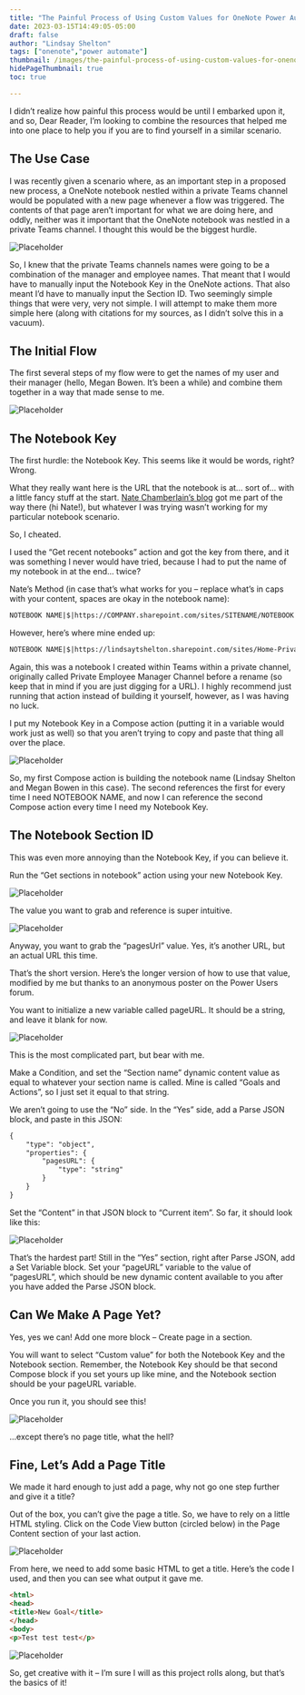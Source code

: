 ```yaml
---
title: "The Painful Process of Using Custom Values for OneNote Power Automate References"
date: 2023-03-15T14:49:05-05:00
draft: false
author: "Lindsay Shelton"
tags: ["onenote","power automate"]
thumbnail: /images/the-painful-process-of-using-custom-values-for-onenote-power-automate-references10.png
hidePageThumbnail: true
toc: true

---
```


I didn’t realize how painful this process would be until I embarked upon it, and so, Dear Reader, I’m looking to combine the resources that helped me into one place to help you if you are to find yourself in a similar scenario.

## The Use Case
I was recently given a scenario where, as an important step in a proposed new process, a OneNote notebook nestled within a private Teams channel would be populated with a new page whenever a flow was triggered. The contents of that page aren’t important for what we are doing here, and oddly, neither was it important that the OneNote notebook was nestled in a private Teams channel. I thought this would be the biggest hurdle.

![Placeholder](/images/the-painful-process-of-using-custom-values-for-onenote-power-automate-references1.jpg)

So, I knew that the private Teams channels names were going to be a combination of the manager and employee names. That meant that I would have to manually input the Notebook Key in the OneNote actions. That also meant I’d have to manually input the Section ID. Two seemingly simple things that were very, very not simple. I will attempt to make them more simple here (along with citations for my sources, as I didn’t solve this in a vacuum).

## The Initial Flow
The first several steps of my flow were to get the names of my user and their manager (hello, Megan Bowen. It’s been a while) and combine them together in a way that made sense to me.

![Placeholder](/images/the-painful-process-of-using-custom-values-for-onenote-power-automate-references2.png)

## The Notebook Key
The first hurdle: the Notebook Key. This seems like it would be words, right? Wrong.

What they really want here is the URL that the notebook is at… sort of… with a little fancy stuff at the start. <a href="https://natechamberlain.com/2022/06/29/power-automate-solution-onenote-action-errors-involving-invalid-or-inaccessible-notebook-keys-and-sections/">Nate Chamberlain’s blog</a> got me part of the way there (hi Nate!), but whatever I was trying wasn’t working for my particular notebook scenario.

So, I cheated.

I used the “Get recent notebooks” action and got the key from there, and it was something I never would have tried, because I had to put the name of my notebook in at the end… twice?

Nate’s Method (in case that’s what works for you – replace what’s in caps with your content, spaces are okay in the notebook name):

```html
NOTEBOOK NAME|$|https://COMPANY.sharepoint.com/sites/SITENAME/NOTEBOOK LOCATION/NOTEBOOK NAME
````

However, here’s where mine ended up:

```html
NOTEBOOK NAME|$|https://lindsaytshelton.sharepoint.com/sites/Home-PrivateEmployeeManagerChannel/Shared Documents/NOTEBOOK NAME/NOTEBOOK NAME
````

Again, this was a notebook I created within Teams within a private channel, originally called Private Employee Manager Channel before a rename (so keep that in mind if you are just digging for a URL). I highly recommend just running that action instead of building it yourself, however, as I was having no luck.

I put my Notebook Key in a Compose action (putting it in a variable would work just as well) so that you aren’t trying to copy and paste that thing all over the place.

![Placeholder](/images/the-painful-process-of-using-custom-values-for-onenote-power-automate-references3.png)

So, my first Compose action is building the notebook name (Lindsay Shelton and Megan Bowen in this case). The second references the first for every time I need NOTEBOOK NAME, and now I can reference the second Compose action every time I need my Notebook Key.

## The Notebook Section ID
This was even more annoying than the Notebook Key, if you can believe it.

Run the “Get sections in notebook” action using your new Notebook Key.

![Placeholder](/images/the-painful-process-of-using-custom-values-for-onenote-power-automate-references4.png)

The value you want to grab and reference is super intuitive.

![Placeholder](/images/the-painful-process-of-using-custom-values-for-onenote-power-automate-references5.jpg)

Anyway, you want to grab the “pagesUrl” value. Yes, it’s another URL, but an actual URL this time.

That’s the short version. Here’s the longer version of how to use that value, modified by me but thanks to an anonymous poster on the Power Users forum.

You want to initialize a new variable called pageURL. It should be a string, and leave it blank for now.

![Placeholder](/images/the-painful-process-of-using-custom-values-for-onenote-power-automate-references6.png)

This is the most complicated part, but bear with me.

Make a Condition, and set the “Section name” dynamic content value as equal to whatever your section name is called. Mine is called “Goals and Actions”, so I just set it equal to that string.

We aren’t going to use the “No” side. In the “Yes” side, add a Parse JSON block, and paste in this JSON:

```html
{
    "type": "object",
    "properties": {
        "pagesURL": {
            "type": "string"
        }
    }
}
````

Set the “Content” in that JSON block to “Current item”. So far, it should look like this:

![Placeholder](/images/the-painful-process-of-using-custom-values-for-onenote-power-automate-references7.png)

That’s the hardest part! Still in the “Yes” section, right after Parse JSON, add a Set Variable block. Set your “pageURL” variable to the value of “pagesURL”, which should be new dynamic content available to you after you have added the Parse JSON block.

## Can We Make A Page Yet?
Yes, yes we can! Add one more block – Create page in a section.

You will want to select “Custom value” for both the Notebook Key and the Notebook section. Remember, the Notebook Key should be that second Compose block if you set yours up like mine, and the Notebook section should be your pageURL variable.

Once you run it, you should see this!

![Placeholder](/images/the-painful-process-of-using-custom-values-for-onenote-power-automate-references8.png)

…except there’s no page title, what the hell?

## Fine, Let’s Add a Page Title
We made it hard enough to just add a page, why not go one step further and give it a title?

Out of the box, you can’t give the page a title. So, we have to rely on a little HTML styling. Click on the Code View button (circled below) in the Page Content section of your last action.

![Placeholder](/images/the-painful-process-of-using-custom-values-for-onenote-power-automate-references9.png)

From here, we need to add some basic HTML to get a title. Here’s the code I used, and then you can see what output it gave me.

```html
<html>
<head>
<title>New Goal</title>
</head>
<body>
<p>Test test test</p>
````

![Placeholder](/images/the-painful-process-of-using-custom-values-for-onenote-power-automate-references10.png)

So, get creative with it – I’m sure I will as this project rolls along, but that’s the basics of it!

<!-- Google tag (gtag.js) -->
<script async src="https://www.googletagmanager.com/gtag/js?id=G-CN3PDT3T20"></script>
<script>
  window.dataLayer = window.dataLayer || [];
  function gtag(){dataLayer.push(arguments);}
  gtag('js', new Date());

  gtag('config', 'G-CN3PDT3T20');
</script>